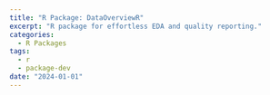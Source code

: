 ```yaml
---
title: "R Package: DataOverviewR"
excerpt: "R package for effortless EDA and quality reporting."
categories:
  - R Packages
tags:
  - r
  - package-dev
date: "2024-01-01"
---
```


<!-- ## Package Overview

### DataOverviewR

- Automated exploratory data analysis
- Generated comprehensive data quality reports
- Enhanced research workflow efficiency
- [View Package](https://github.com/heba-razzak/DataOverviewR)

## Technical Details

- **Language**: R
- **Testing**: Unit tests and integration tests
- **Documentation**: Comprehensive vignettes and examples -->
